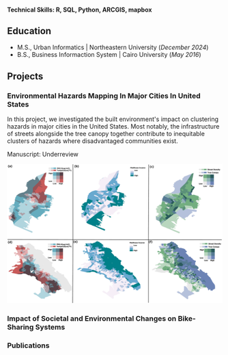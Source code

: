 #### Technical Skills: R, SQL, Python, ARCGIS, mapbox

## Education
			       		
- M.S., Urban Informatics	| Northeastern University (_December 2024_)	 			        		
- B.S., Business Informaction System | Cairo University (_May 2016_)

## Projects
### Environmental Hazards Mapping In Major Cities In United States
In this project, we investigated the built environment's impact on clustering hazards in major cities in the United States. Most notably, the infrastructure of streets alongside the tree canopy together contribute to inequitable clusters of hazards where disadvantaged communities exist.

Manuscript: Underreview  

![Hazards Study](assets/hazards_map.jpg)

### Impact of Societal and Environmental Changes on Bike-Sharing Systems

### Publications 

